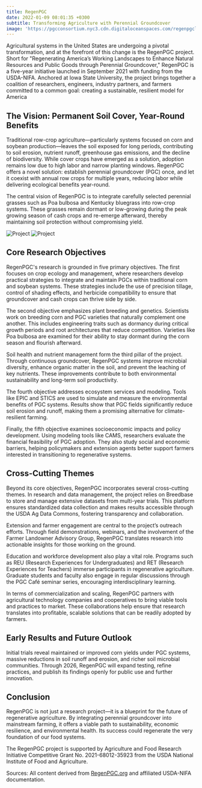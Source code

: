 ```yaml
---
title: RegenPGC 
date: 2022-01-09 08:01:35 +0300
subtitle: Transforming Agriculture with Perennial Groundcover
image: 'https://pgcconsortium.nyc3.cdn.digitaloceanspaces.com/regenpgclogo2.png'
---
```


Agricultural systems in the United States are undergoing a pivotal transformation, and at the forefront of this change is the RegenPGC project. Short for "Regenerating America’s Working Landscapes to Enhance Natural Resources and Public Goods through Perennial Groundcover," RegenPGC is a five-year initiative launched in September 2021 with funding from the USDA-NIFA. Anchored at Iowa State University, the project brings together a coalition of researchers, engineers, industry partners, and farmers committed to a common goal: creating a sustainable, resilient model for America

## The Vision: Permanent Soil Cover, Year-Round Benefits

Traditional row-crop agriculture—particularly systems focused on corn and soybean production—leaves the soil exposed for long periods, contributing to soil erosion, nutrient runoff, greenhouse gas emissions, and the decline of biodiversity. While cover crops have emerged as a solution, adoption remains low due to high labor and narrow planting windows. RegenPGC offers a novel solution: establish perennial groundcover (PGC) once, and let it coexist with annual row crops for multiple years, reducing labor while delivering ecological benefits year-round.

The central vision of RegenPGC is to integrate carefully selected perennial grasses such as Poa bulbosa and Kentucky bluegrass into row-crop systems. These grasses remain dormant or low-growing during the peak growing season of cash crops and re-emerge afterward, thereby maintaining soil protection without compromising yield.

<div class="gallery-box">
  <div class="gallery">
    <img src="https://pgcconsortium.nyc3.cdn.digitaloceanspaces.com/regenpgc2.jpg" loading="lazy" alt="Project">
    <img src="https://pgcconsortium.nyc3.cdn.digitaloceanspaces.com/regenpgc1.jpg" loading="lazy" alt="Project">
  </div>
</div>

## Core Research Objectives

RegenPGC's research is grounded in five primary objectives. The first focuses on crop ecology and management, where researchers develop practical strategies to integrate and maintain PGCs within traditional corn and soybean systems. These strategies include the use of precision tillage, control of shading effects, and herbicide compatibility to ensure that groundcover and cash crops can thrive side by side.

The second objective emphasizes plant breeding and genetics. Scientists work on breeding corn and PGC varieties that naturally complement one another. This includes engineering traits such as dormancy during critical growth periods and root architectures that reduce competition. Varieties like Poa bulbosa are examined for their ability to stay dormant during the corn season and flourish afterward.

Soil health and nutrient management form the third pillar of the project. Through continuous groundcover, RegenPGC systems improve microbial diversity, enhance organic matter in the soil, and prevent the leaching of key nutrients. These improvements contribute to both environmental sustainability and long-term soil productivity.

The fourth objective addresses ecosystem services and modeling. Tools like EPIC and STICS are used to simulate and measure the environmental benefits of PGC systems. Results show that PGC fields significantly reduce soil erosion and runoff, making them a promising alternative for climate-resilient farming.

Finally, the fifth objective examines socioeconomic impacts and policy development. Using modeling tools like CAMS, researchers evaluate the financial feasibility of PGC adoption. They also study social and economic barriers, helping policymakers and extension agents better support farmers interested in transitioning to regenerative systems.

## Cross-Cutting Themes

Beyond its core objectives, RegenPGC incorporates several cross-cutting themes. In research and data management, the project relies on Breedbase to store and manage extensive datasets from multi-year trials. This platform ensures standardized data collection and makes results accessible through the USDA Ag Data Commons, fostering transparency and collaboration.

Extension and farmer engagement are central to the project’s outreach efforts. Through field demonstrations, webinars, and the involvement of the Farmer Landowner Advisory Group, RegenPGC translates research into actionable insights for those working on the ground.

Education and workforce development also play a vital role. Programs such as REU (Research Experiences for Undergraduates) and RET (Research Experiences for Teachers) immerse participants in regenerative agriculture. Graduate students and faculty also engage in regular discussions through the PGC Café seminar series, encouraging interdisciplinary learning.

In terms of commercialization and scaling, RegenPGC partners with agricultural technology companies and cooperatives to bring viable tools and practices to market. These collaborations help ensure that research translates into profitable, scalable solutions that can be readily adopted by farmers.

## Early Results and Future Outlook

Initial trials reveal maintained or improved corn yields under PGC systems, massive reductions in soil runoff and erosion, and richer soil microbial communities. Through 2026, RegenPGC will expand testing, refine practices, and publish its findings openly for public use and further innovation.

## Conclusion

RegenPGC is not just a research project—it is a blueprint for the future of regenerative agriculture. By integrating perennial groundcover into mainstream farming, it offers a viable path to sustainability, economic resilience, and environmental health. Its success could regenerate the very foundation of our food systems.

The RegenPGC project is supported by Agriculture and Food Research Initiative Competitive Grant No. 2021-68012-35923 from the USDA National Institute of Food and Agriculture.

Sources: All content derived from [RegenPGC.org](https://www.regenpgc.org) and affiliated USDA-NIFA documentation. 

